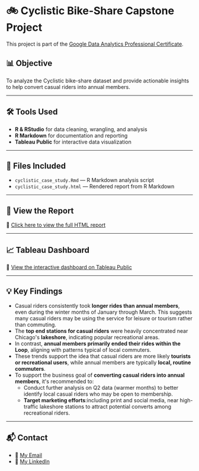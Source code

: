 # 🚲 Cyclistic Bike-Share Capstone Project

This project is part of the [Google Data Analytics Professional Certificate](https://www.coursera.org/professional-certificates/google-data-analytics).

## 📊 Objective
To analyze the Cyclistic bike-share dataset and provide actionable insights to help convert casual riders into annual members.

---

## 🛠️ Tools Used
- **R & RStudio** for data cleaning, wrangling, and analysis
- **R Markdown** for documentation and reporting
- **Tableau Public** for interactive data visualization

---

## 📁 Files Included
- `cyclistic_case_study.Rmd` — R Markdown analysis script
- `cyclistic_case_study.html` — Rendered report from R Markdown

---

## 📄 View the Report

🔗 [Click here to view the full HTML report](https://nicolepcollins.github.io/cyclistic-case-study/)

---

## 📈 Tableau Dashboard

🔗 [View the interactive dashboard on Tableau Public](https://public.tableau.com/views/CyclisticQ120192020RiderBehaviorAnalysis/CyclisticQ12019-2020RiderBehaviorAnalysis?:language=en-US&:sid=&:redirect=auth&:display_count=n&:origin=viz_share_link)

---

## 💡 Key Findings

- Casual riders consistently took **longer rides than annual members**, even during the winter months of January through March. This suggests many casual riders may be using the service for leisure or tourism rather than commuting.
- The **top end stations for casual riders** were heavily concentrated near Chicago's **lakeshore**, indicating popular recreational areas.
- In contrast, **annual members primarily ended their rides within the Loop**, aligning with patterns typical of local commuters.
- These trends support the idea that casual riders are more likely **tourists or recreational users**, while annual members are typically **local, routine commuters**.
- To support the business goal of **converting casual riders into annual members**, it's recommended to:
  - Conduct further analysis on Q2 data (warmer months) to better identify local casual riders who may be open to membership.
  - **Target marketing efforts**:including print and social media, near high-traffic lakeshore stations to attract potential converts among recreational riders.

---

## 📬 Contact
- 📧 [My Email](nicolepcollins14@gmail.com)
- 💼 [My LinkedIn](https://www.linkedin.com/in/nicole-collins-data-analyst/)
